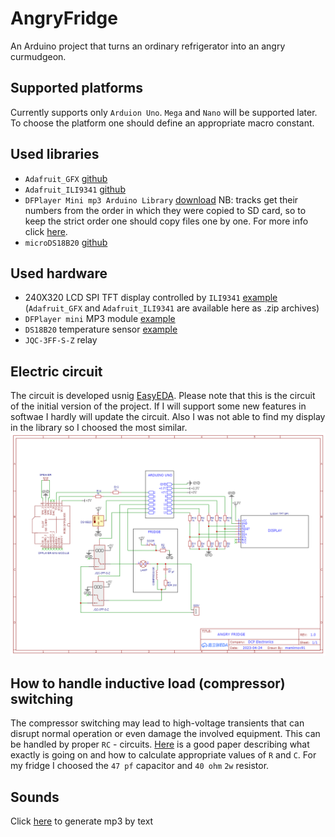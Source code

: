 # AngryFridge

An Arduino project that turns an ordinary refrigerator into an angry curmudgeon.

## Supported platforms
Currently supports only `Arduion Uno`. `Mega` and `Nano` will be supported later. To choose the platform one should define an appropriate macro constant.

## Used libraries
- `Adafruit_GFX` [github](https://github.com/adafruit/Adafruit-GFX-Library)
- `Adafruit_ILI9341` [github](https://github.com/adafruit/Adafruit_ILI9341)
- `DFPlayer Mini mp3 Arduino Library` [download](https://iarduino.ru/file/140.html) NB: tracks get their numbers from the order in which they were copied to SD card, so to keep the strict order one should copy files one by one. For more info click [here](https://compacttool.ru/miniatyurniy-stereo-audio-mp3-pleer-dfplayer-mini-dfrobot).
- `microDS18B20` [github](https://github.com/GyverLibs/microDS18B20)

## Used hardware
- 240X320 LCD SPI TFT display controlled by `ILI9341` [example](https://www.youtube.com/watch?v=pfP4Pv3y85Y) (`Adafruit_GFX` and `Adafruit_ILI9341` are available here as .zip archives)
- `DFPlayer mini` MP3 module [example](https://lesson.iarduino.ru/page/urok-17-podklyuchenie-mini-mp3-pleera-k-arduino/)
- `DS18B20` temperature sensor [example](https://kit.alexgyver.ru/tutorials/ds18b20/)
- `JQC-3FF-S-Z` relay

## Electric circuit
The circuit is developed usnig [EasyEDA](https://easyeda.com/). Please note that this is the circuit of the initial version of the project. If I will support some new features in softwae I hardly will update the circuit. Also I was not able to find my display in the library so I choosed the most similar.
![Angry fridge circuit](docs/circuit.png)

## How to handle inductive load (compressor) switching
The compressor switching may lead to high-voltage transients that can disrupt normal operation or even damage the involved equipment. This can be handled by proper `RC` - circuits. [Here](https://www.mzta.ru/images/304/iskrogasyashchiyetsepi.pdf) is a good paper describing what exactly is going on and how to calculate appropriate values of `R` and `C`. For my fridge I choosed the `47 pf` capacitor and `40 ohm` `2w` resistor.

## Sounds
Click [here](https://voxworker.com/ru) to generate mp3 by text

